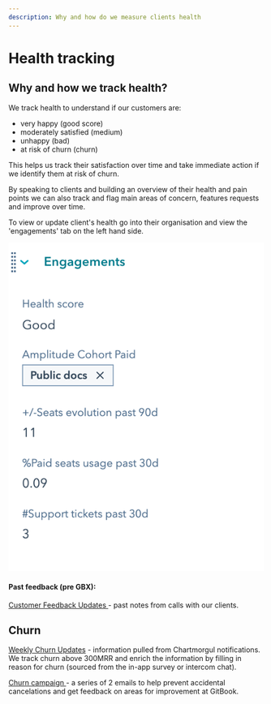 ```yaml
---
description: Why and how do we measure clients health
---
```

# Health tracking

## Why and how we track health?

We track health to understand if our customers are:

* very happy (good score)
* moderately satisfied (medium)
* unhappy (bad) 
* at risk of churn (churn)

This helps us track their satisfaction over time and take immediate action if we identify them at risk of churn. 

By speaking to clients and building an overview of their health and pain points we can also track and flag main areas of concern, features requests and improve over time.

To view or update client's health go into their organisation and view the 'engagements' tab on the left hand side.

![](<../../.gitbook/assets/image (9).png>) 

#### Past feedback (pre GBX): 

[Customer Feedback Updates ](https://app.gitbook.com/@gitbook/s/gotomarket/v/master/customer-success/updates) - past notes from calls with our clients.

## Churn 

[Weekly Churn Updates](https://app.gitbook.com/@gitbook/s/gotomarket/v/master/customer-success/churn-updates) - information pulled from Chartmorgul notifications. We track churn above 300MRR and enrich the information by filling in reason for churn (sourced from the in-app survey or intercom chat). 

[Churn campaign ](https://app.intercom.com/a/apps/ajrah9dt/outbound/series) - a series of 2 emails to help prevent accidental cancelations and get feedback on areas for improvement at GitBook. 
